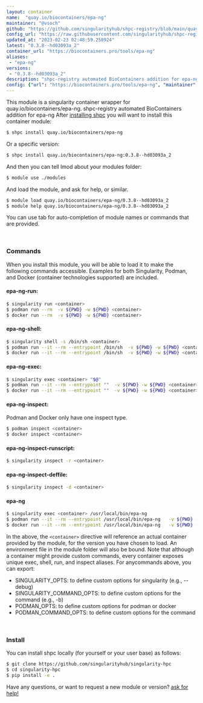 ```yaml
---
layout: container
name:  "quay.io/biocontainers/epa-ng"
maintainer: "@vsoch"
github: "https://github.com/singularityhub/shpc-registry/blob/main/quay.io/biocontainers/epa-ng/container.yaml"
config_url: "https://raw.githubusercontent.com/singularityhub/shpc-registry/main/quay.io/biocontainers/epa-ng/container.yaml"
updated_at: "2023-02-23 02:48:59.258924"
latest: "0.3.8--hd03093a_2"
container_url: "https://biocontainers.pro/tools/epa-ng"
aliases:
 - "epa-ng"
versions:
 - "0.3.8--hd03093a_2"
description: "shpc-registry automated BioContainers addition for epa-ng"
config: {"url": "https://biocontainers.pro/tools/epa-ng", "maintainer": "@vsoch", "description": "shpc-registry automated BioContainers addition for epa-ng", "latest": {"0.3.8--hd03093a_2": "sha256:9e7a04e04cde0a2ae52646be7bacfdb846cd025a52c9edae304acbf7ea8f8539"}, "tags": {"0.3.8--hd03093a_2": "sha256:9e7a04e04cde0a2ae52646be7bacfdb846cd025a52c9edae304acbf7ea8f8539"}, "docker": "quay.io/biocontainers/epa-ng", "aliases": {"epa-ng": "/usr/local/bin/epa-ng"}}
---
```


This module is a singularity container wrapper for quay.io/biocontainers/epa-ng.
shpc-registry automated BioContainers addition for epa-ng
After [installing shpc](#install) you will want to install this container module:


```bash
$ shpc install quay.io/biocontainers/epa-ng
```

Or a specific version:

```bash
$ shpc install quay.io/biocontainers/epa-ng:0.3.8--hd03093a_2
```

And then you can tell lmod about your modules folder:

```bash
$ module use ./modules
```

And load the module, and ask for help, or similar.

```bash
$ module load quay.io/biocontainers/epa-ng/0.3.8--hd03093a_2
$ module help quay.io/biocontainers/epa-ng/0.3.8--hd03093a_2
```

You can use tab for auto-completion of module names or commands that are provided.

<br>

### Commands

When you install this module, you will be able to load it to make the following commands accessible.
Examples for both Singularity, Podman, and Docker (container technologies supported) are included.

#### epa-ng-run:

```bash
$ singularity run <container>
$ podman run --rm  -v ${PWD} -w ${PWD} <container>
$ docker run --rm  -v ${PWD} -w ${PWD} <container>
```

#### epa-ng-shell:

```bash
$ singularity shell -s /bin/sh <container>
$ podman run --it --rm --entrypoint /bin/sh  -v ${PWD} -w ${PWD} <container>
$ docker run --it --rm --entrypoint /bin/sh  -v ${PWD} -w ${PWD} <container>
```

#### epa-ng-exec:

```bash
$ singularity exec <container> "$@"
$ podman run --it --rm --entrypoint ""  -v ${PWD} -w ${PWD} <container> "$@"
$ docker run --it --rm --entrypoint ""  -v ${PWD} -w ${PWD} <container> "$@"
```

#### epa-ng-inspect:

Podman and Docker only have one inspect type.

```bash
$ podman inspect <container>
$ docker inspect <container>
```

#### epa-ng-inspect-runscript:

```bash
$ singularity inspect -r <container>
```

#### epa-ng-inspect-deffile:

```bash
$ singularity inspect -d <container>
```


#### epa-ng

```bash
$ singularity exec <container> /usr/local/bin/epa-ng
$ podman run --it --rm --entrypoint /usr/local/bin/epa-ng   -v ${PWD} -w ${PWD} <container> -c " $@"
$ docker run --it --rm --entrypoint /usr/local/bin/epa-ng   -v ${PWD} -w ${PWD} <container> -c " $@"
```



In the above, the `<container>` directive will reference an actual container provided
by the module, for the version you have chosen to load. An environment file in the
module folder will also be bound. Note that although a container
might provide custom commands, every container exposes unique exec, shell, run, and
inspect aliases. For anycommands above, you can export:

 - SINGULARITY_OPTS: to define custom options for singularity (e.g., --debug)
 - SINGULARITY_COMMAND_OPTS: to define custom options for the command (e.g., -b)
 - PODMAN_OPTS: to define custom options for podman or docker
 - PODMAN_COMMAND_OPTS: to define custom options for the command

<br>

### Install

You can install shpc locally (for yourself or your user base) as follows:

```bash
$ git clone https://github.com/singularityhub/singularity-hpc
$ cd singularity-hpc
$ pip install -e .
```

Have any questions, or want to request a new module or version? [ask for help!](https://github.com/singularityhub/singularity-hpc/issues)